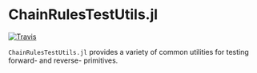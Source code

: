 # ChainRulesTestUtils.jl

[![Travis](https://travis-ci.org/JuliaDiff/ChainRulesTestUtils.jl.svg?branch=master)](https://travis-ci.org/JuliaDiff/ChainRulesTestUtils.jl)

`ChainRulesTestUtils.jl` provides a variety of common utilities for testing forward- and reverse- primitives. 